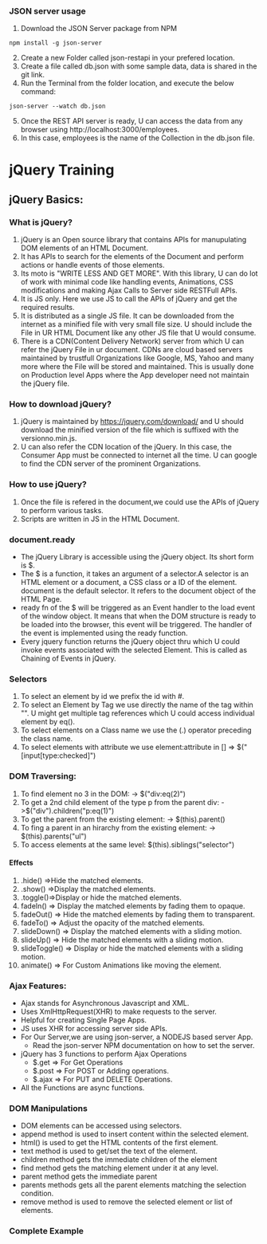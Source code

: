 ### JSON server usage
1. Download the JSON Server package from NPM
```
npm install -g json-server
```
2. Create a new Folder called json-restapi in your prefered location. 
3. Create a file called db.json with some sample data, data is shared in the git link. 
4. Run the Terminal from the folder location, and execute the below command:
```
json-server --watch db.json
```
5. Once the REST API server is ready, U can access the data from any browser using http://localhost:3000/employees. 
6. In this case, employees is the name of the Collection in the db.json file. 

# jQuery Training
## jQuery Basics:
### What is jQuery?
1. jQuery is an Open source library that contains APIs for manupulating DOM elements of an HTML Document. 
2. It has APIs to search for the elements of the Document and perform actions or handle events of those elements. 
3. Its moto is "WRITE LESS AND GET MORE". With this library, U can do lot of work with minimal code like handling events, Animations, CSS modifications and making Ajax Calls to Server side RESTFull APIs.
4. It is JS only. Here we use JS to call the APIs of jQuery and get the required results.
5. It is distributed as a single JS file. It can be downloaded from the internet as a minified file with very small file size. U should include the File in UR HTML Document like any other JS file that U would consume.
6. There is a CDN(Content Delivery Network) server from which U can refer the jQuery File in ur document. CDNs are cloud based servers maintained by trustfull Organizations like Google, MS, Yahoo and many more where the File will be stored and maintained.  This is usually done on Production level Apps where the App developer need not maintain the jQuery file.

### How to download jQuery?
1. jQuery is maintained by https://jquery.com/download/ and U should download the minified version of the file which is suffixed with the versionno.min.js.
2. U can also refer the CDN location of the jQuery. In this case, the Consumer App must be connected to internet all the time. U can google to find the CDN server of the prominent Organizations.

### How to use jQuery?
1. Once the file is refered in the document,we could use the APIs of jQuery to perform various tasks.
2. Scripts are written in JS in the HTML Document. 

### document.ready
- The jQuery Library is accessible using the jQuery object. Its short form is $. 
- The $ is a function, it takes an argument of a selector.A selector is an HTML element or a document, a CSS class or a ID of the element. document is the default selector. It refers to the document object of the HTML Page. 
- ready fn of the $ will be triggered as an Event handler to the load event of the window object. It means that when the DOM structure is ready to be loaded into the browser, this event will be triggered. The handler of the event is implemented using the ready function.
- Every jquery function returns the jQuery object thru which U could invoke events associated with the selected Element. This is called as Chaining of Events in jQuery.  

### Selectors
1. To select an element by id we prefix the id with #. 
2. To select an Element by Tag we use directly the name of the tag within "". U might get multiple tag references which U could access individual element by eq().
3. To select elements on a Class name we use the (.) operator preceding the class name.
4. To select elements with attribute we use element:attribute  in [] => $("[input[type:checked]")

### DOM Traversing:
1. To find element no 3 in the DOM: -> $("div:eq(2)")
2. To get a 2nd child element of the type p from the parent div: ->$("div").children("p:eq(1)")
3. To get the parent from the existing element: -> $(this).parent()
4. To fing a parent in an hirarchy from the existing element: -> $(this).parents("ul")
5. To access elements at the same level: $(this).siblings("selector")

#### Effects
1. .hide() =>Hide the matched elements.
2. .show() =>Display the matched elements.
3. .toggle()=>Display or hide the matched elements.
4. fadeIn() => Display the matched elements by fading them to opaque.
5. fadeOut() => Hide the matched elements by fading them to transparent.
6. fadeTo() => Adjust the opacity of the matched elements.
7. slideDown() => Display the matched elements with a sliding motion.
8. slideUp() => Hide the matched elements with a sliding motion.
9. slideToggle() => Display or hide the matched elements with a sliding motion.
10. animate() => For Custom Animations like moving the element.

### Ajax Features:
- Ajax stands for Asynchronous Javascript and XML.
- Uses XmlHttpRequest(XHR) to make requests to the server. 
- Helpful for creating Single Page Apps. 
- JS uses XHR for accessing server side APIs.
- For Our Server,we are using json-server, a NODEJS based server App. 
    - Read the json-server NPM documentation on how to set the server.
- jQuery has 3 functions to perform Ajax Operations
    - $.get => For Get Operations
    - $.post => For POST or Adding operations.
    - $.ajax => For PUT and DELETE Operations.
- All the Functions are async functions.

### DOM Manipulations
- DOM elements can be accessed using selectors.
- append method is used to insert content within the selected element.
- html() is used to get the HTML contents of the first element.
- text method is used to get/set the text of the element. 
- children method gets the immediate children of the element
- find method gets the matching element under it at any level.
- parent method gets the immediate parent
- parents methods gets all the parent elements matching the selection condition.
- remove method is used to remove the selected element or list of elements. 

### Complete Example